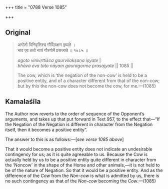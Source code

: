 +++
title = "0788 Verse 1085"

+++
## Original 
>
> अगोतो विनिवृत्तिश्च गौर्विलक्षण इष्यते ।  
> भाव एव ततो नायं गौरगोर्मे प्रसज्यते ॥ १०८५ ॥ 
>
> *agoto vinivṛttiśca gaurvilakṣaṇa iṣyate* \|  
> *bhāva eva tato nāyaṃ gauragorme prasajyate* \|\| 1085 \|\| 
>
> The cow, which is ‘the negation of the non-cow’ is held to be a positive entity, and of a character different from that of the non-cow; but by this the non-cow does not become the cow, for me.—(1085)



## Kamalaśīla

The Author now reverts to the order of sequence of the Opponent’s arguments, and takes up that put forward in Text 957, to the effect that—“If the Negation of the Negation is different in character from the Negation itself, then it becomes a positive entity”.

The answer to this is as follows:—[*see verse 1085 above*]

That it would become a positive entity does not indicate an undesirable contingency for us; as it is quite agreeable to us. Because the Cow is actually held by us to be a positive entity quite different in character from the ‘Noncow’ in the shape of the Horse and other animals,—it is not held to be of the nature of Negation. So that it would be a positive entity. And as the difference of the *Cow* from the *Non-cow* is what is admitted by us, there is no such contingency as that of the *Non-cow* becoming the *Cow*.—(1085)


